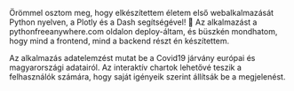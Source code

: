 Örömmel osztom meg, hogy elkészítettem életem első webalkalmazását Python nyelven, a Plotly és a Dash segítségével! 
🎉 Az alkalmazást a pythonfreeanywhere.com oldalon deploy-áltam, és büszkén mondhatom, hogy mind a frontend, mind a backend részt én készítettem.

Az alkalmazás adatelemzést mutat be a Covid19 járvány európai és magyarországi adatairól.
Az interaktív chartok lehetővé teszik a felhasználók számára, hogy saját igényeik szerint állítsák be a megjelenést.
